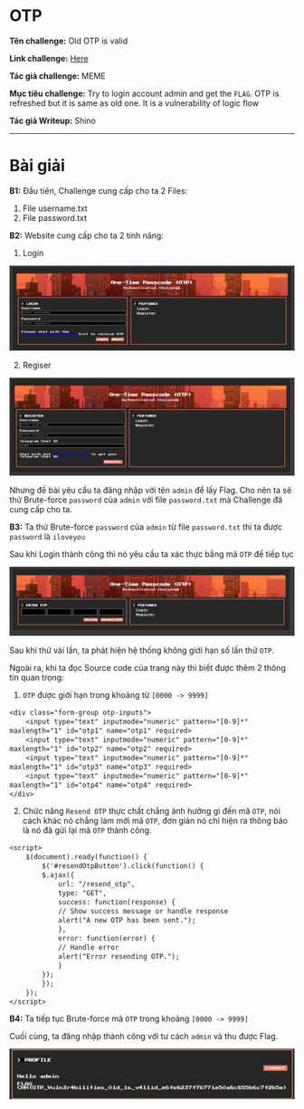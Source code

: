 # OTP

**Tên challenge:** Old OTP is valid

**Link challenge:** [Here](https://battle.cookiearena.org/challenges/web/old-otp-is-valid)

**Tác giả challenge:** MEME

**Mục tiêu challenge:** Try to login account admin and get the `FLAG`. OTP is refreshed but it is same as old one. It is a vulnerability of logic flow

**Tác giả Writeup:** Shino

---

# Bài giải

**B1:** Đầu tiên, Challenge cung cấp cho ta 2 Files:
1. File username.txt
2. File password.txt

**B2:** Website cung cấp cho ta 2 tính năng:
1. Login

![alt text](./images/image.png)

2. Regiser

![alt text](./images/image-1.png)

Nhưng đề bài yêu cầu ta đăng nhập với tên `admin` để lấy Flag. Cho nên ta sẽ thử Brute-force `password` của `admin` với file `password.txt` mà Challenge đã cung cấp cho ta.

**B3:** Ta thử Brute-force `password` của `admin` từ file `password.txt` thì ta được `password` là `iloveyou`

Sau khi Login thành công thì nó yêu cầu ta xác thực bằng mã `OTP` để tiếp tục

![alt text](./images/image-2.png)

Sau khi thử vài lần, ta phát hiện hệ thống không giới hạn số lần thử `OTP`.

Ngoài ra, khi ta đọc Source code của trang này thì biết được thêm 2 thông tin quan trọng:

1. `OTP` được giới hạn trong khoảng từ `[0000 -> 9999]` 
```
<div class="form-group otp-inputs">
    <input type="text" inputmode="numeric" pattern="[0-9]*" maxlength="1" id="otp1" name="otp1" required>
    <input type="text" inputmode="numeric" pattern="[0-9]*" maxlength="1" id="otp2" name="otp2" required>
    <input type="text" inputmode="numeric" pattern="[0-9]*" maxlength="1" id="otp3" name="otp3" required>
    <input type="text" inputmode="numeric" pattern="[0-9]*" maxlength="1" id="otp4" name="otp4" required>
</div>
```
2. Chức năng `Resend OTP` thực chất chẳng ảnh hưởng gì đến mã `OTP`, nói cách khác nó chẳng làm mới mã `OTP`, đơn giản nó chỉ hiện ra thông báo là nó đã gửi lại mã `OTP` thành công.
```
<script>
    $(document).ready(function() {
        $('#resendOtpButton').click(function() {
        $.ajax({
            url: "/resend_otp",
            type: "GET",
            success: function(response) {
            // Show success message or handle response
            alert("A new OTP has been sent.");
            },
            error: function(error) {
            // Handle error
            alert("Error resending OTP.");
            }
        });
        });
    });
</script>
```

**B4:** Ta tiếp tục Brute-force mã `OTP` trong khoảng `[0000 -> 9999]`

Cuối cùng, ta đăng nhập thành công với tư cách `admin` và thu được Flag.

![alt text](./images/image-3.png)